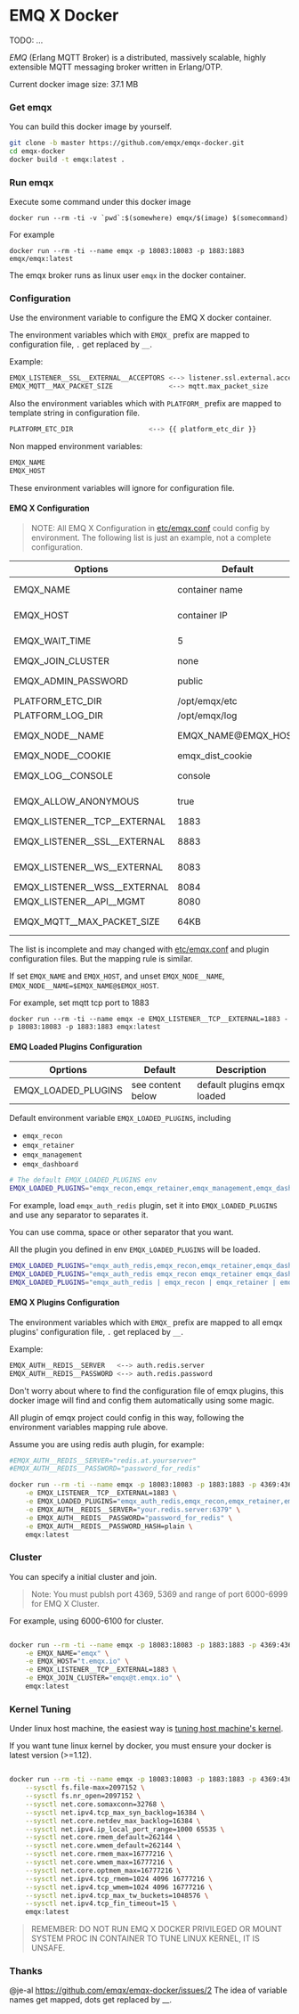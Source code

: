 # EMQ X Docker

TODO: ...

*EMQ* (Erlang MQTT Broker) is a distributed, massively scalable, highly extensible MQTT messaging broker written in Erlang/OTP.

Current docker image size: 37.1 MB

### Get emqx

You can build this docker image by yourself.

```bash
git clone -b master https://github.com/emqx/emqx-docker.git
cd emqx-docker
docker build -t emqx:latest .
```

### Run emqx

Execute some command under this docker image

``docker run --rm -ti -v `pwd`:$(somewhere) emqx/$(image) $(somecommand)``

For example

``docker run --rm -ti --name emqx -p 18083:18083 -p 1883:1883 emqx/emqx:latest``

The emqx broker runs as linux user `emqx` in the docker container.

### Configuration

Use the environment variable to configure the EMQ X docker container.

The environment variables which with ``EMQX_`` prefix are mapped to configuration file, ``.`` get replaced by ``__``.

Example:

```bash
EMQX_LISTENER__SSL__EXTERNAL__ACCEPTORS <--> listener.ssl.external.acceptors
EMQX_MQTT__MAX_PACKET_SIZE              <--> mqtt.max_packet_size
```

Also the environment variables which with ``PLATFORM_`` prefix are mapped to template string in configuration file.

```bash
PLATFORM_ETC_DIR                   <--> {{ platform_etc_dir }}
```

Non mapped environment variables:

```bash
EMQX_NAME
EMQX_HOST
```

These environment variables will ignore for configuration file.

#### EMQ X Configuration

> NOTE: All EMQ X Configuration in [etc/emqx.conf](https://github.com/emqx/emqx/blob/emqx30/etc/emqx.conf) could config by environment. The following list is just an example, not a complete configuration.

| Options                    | Default            | Mapped                    | Description                           |
| ---------------------------| ------------------ | ------------------------- | ------------------------------------- |
| EMQX_NAME                   | container name     | none                      | emqx node short name                   |
| EMQX_HOST                   | container IP       | none                      | emqx node host, IP or FQDN             |
| EMQX_WAIT_TIME              | 5                  | none                      | wait time in sec before timeout       |
| EMQX_JOIN_CLUSTER           | none               | none                      | Initial cluster to join               |
| EMQX_ADMIN_PASSWORD         | public             | none                      | emqx admin password                    |
| PLATFORM_ETC_DIR            | /opt/emqx/etc      | {{ platform_etc_dir }}    | The etc directory                     |
| PLATFORM_LOG_DIR            | /opt/emqx/log      | {{ platform_log_dir }}    | The log directory                     |
| EMQX_NODE__NAME             | EMQX_NAME@EMQX_HOST| node.name                 | Erlang node name, name@ipaddress/host |
| EMQX_NODE__COOKIE           | emqx_dist_cookie    | node.cookie               | cookie for cluster                    |
| EMQX_LOG__CONSOLE           | console            | log.console               | log console output method             |
| EMQX_ALLOW_ANONYMOUS        | true               | allow_anonymous           | allow mqtt anonymous login            |
| EMQX_LISTENER__TCP__EXTERNAL| 1883               | listener.tcp.external     | MQTT TCP port                         |
| EMQX_LISTENER__SSL__EXTERNAL| 8883               | listener.ssl.external     | MQTT TCP TLS/SSL port                 |
| EMQX_LISTENER__WS__EXTERNAL | 8083               | listener.ws.external      | HTTP and WebSocket port               |
| EMQX_LISTENER__WSS__EXTERNAL| 8084               | listener.wss.external     | HTTPS and WSS port                    |
| EMQX_LISTENER__API__MGMT    | 8080               | listener.api.mgmt         | MGMT API  port                        |
| EMQX_MQTT__MAX_PACKET_SIZE  | 64KB               | mqtt.max_packet_size      | Max Packet Size Allowed               |

The list is incomplete and may changed with [etc/emqx.conf](https://github.com/emqx/emqx/blob/emqx30/etc/emqx.conf) and plugin configuration files. But the mapping rule is similar.

If set ``EMQX_NAME`` and ``EMQX_HOST``, and unset ``EMQX_NODE__NAME``, ``EMQX_NODE__NAME=$EMQX_NAME@$EMQX_HOST``.

For example, set mqtt tcp port to 1883

``docker run --rm -ti --name emqx -e EMQX_LISTENER__TCP__EXTERNAL=1883 -p 18083:18083 -p 1883:1883 emqx:latest``

#### EMQ Loaded Plugins Configuration

| Oprtions                 | Default            | Description                           |
| ------------------------ | ------------------ | ------------------------------------- |
| EMQX_LOADED_PLUGINS       | see content below  | default plugins emqx loaded            |

Default environment variable ``EMQX_LOADED_PLUGINS``, including

- ``emqx_recon``
- ``emqx_retainer``
- ``emqx_management``
- ``emqx_dashboard``

```bash
# The default EMQX_LOADED_PLUGINS env
EMQX_LOADED_PLUGINS="emqx_recon,emqx_retainer,emqx_management,emqx_dashboard"
```

For example, load ``emqx_auth_redis`` plugin, set it into ``EMQX_LOADED_PLUGINS`` and use any separator to separates it.

You can use comma, space or other separator that you want.

All the plugin you defined in env ``EMQX_LOADED_PLUGINS`` will be loaded.

```bash
EMQX_LOADED_PLUGINS="emqx_auth_redis,emqx_recon,emqx_retainer,emqx_dashboard"
EMQX_LOADED_PLUGINS="emqx_auth_redis emqx_recon emqx_retainer emqx_dashboard"
EMQX_LOADED_PLUGINS="emqx_auth_redis | emqx_recon | emqx_retainer | emqx_dashboard"
```

#### EMQ X Plugins Configuration

The environment variables which with ``EMQX_`` prefix are mapped to all emqx plugins' configuration file, ``.`` get replaced by ``__``.

Example:

```bash
EMQX_AUTH__REDIS__SERVER   <--> auth.redis.server
EMQX_AUTH__REDIS__PASSWORD <--> auth.redis.password
```

Don't worry about where to find the configuration file of emqx plugins, this docker image will find and config them automatically using some magic.

All plugin of emqx project could config in this way, following the environment variables mapping rule above.

Assume you are using redis auth plugin, for example:

```bash
#EMQX_AUTH__REDIS__SERVER="redis.at.yourserver"
#EMQX_AUTH__REDIS__PASSWORD="password_for_redis"

docker run --rm -ti --name emqx -p 18083:18083 -p 1883:1883 -p 4369:4369 \
    -e EMQX_LISTENER__TCP__EXTERNAL=1883 \
    -e EMQX_LOADED_PLUGINS="emqx_auth_redis,emqx_recon,emqx_retainer,emqx_management,emqx_dashboard" \
    -e EMQX_AUTH__REDIS__SERVER="your.redis.server:6379" \
    -e EMQX_AUTH__REDIS__PASSWORD="password_for_redis" \
    -e EMQX_AUTH__REDIS__PASSWORD_HASH=plain \
    emqx:latest

```

### Cluster

You can specify a initial cluster and join.

> Note: You must publsh port 4369, 5369 and range of port 6000-6999 for EMQ X Cluster.

For example, using 6000-6100 for cluster.

```bash

docker run --rm -ti --name emqx -p 18083:18083 -p 1883:1883 -p 4369:4369 -p 6000-6100:6000-6100 \
    -e EMQX_NAME="emqx" \
    -e EMQX_HOST="t.emqx.io" \
    -e EMQX_LISTENER__TCP__EXTERNAL=1883 \
    -e EMQX_JOIN_CLUSTER="emqx@t.emqx.io" \
    emqx:latest

```

### Kernel Tuning

Under linux host machine, the easiest way is [tuning host machine's kernel](http://emqttd-docs.readthedocs.io/en/latest/tune.html).

If you want tune linux kernel by docker, you must ensure your docker is latest version (>=1.12).

```bash

docker run --rm -ti --name emqx -p 18083:18083 -p 1883:1883 -p 4369:4369 \
    --sysctl fs.file-max=2097152 \
    --sysctl fs.nr_open=2097152 \
    --sysctl net.core.somaxconn=32768 \
    --sysctl net.ipv4.tcp_max_syn_backlog=16384 \
    --sysctl net.core.netdev_max_backlog=16384 \
    --sysctl net.ipv4.ip_local_port_range=1000 65535 \
    --sysctl net.core.rmem_default=262144 \
    --sysctl net.core.wmem_default=262144 \
    --sysctl net.core.rmem_max=16777216 \
    --sysctl net.core.wmem_max=16777216 \
    --sysctl net.core.optmem_max=16777216 \
    --sysctl net.ipv4.tcp_rmem=1024 4096 16777216 \
    --sysctl net.ipv4.tcp_wmem=1024 4096 16777216 \
    --sysctl net.ipv4.tcp_max_tw_buckets=1048576 \
    --sysctl net.ipv4.tcp_fin_timeout=15 \
    emqx:latest

```

> REMEMBER: DO NOT RUN EMQ X DOCKER PRIVILEGED OR MOUNT SYSTEM PROC IN CONTAINER TO TUNE LINUX KERNEL, IT IS UNSAFE.

### Thanks

@je-al https://github.com/emqx/emqx-docker/issues/2 The idea of variable names get mapped, dots get replaced by __.

